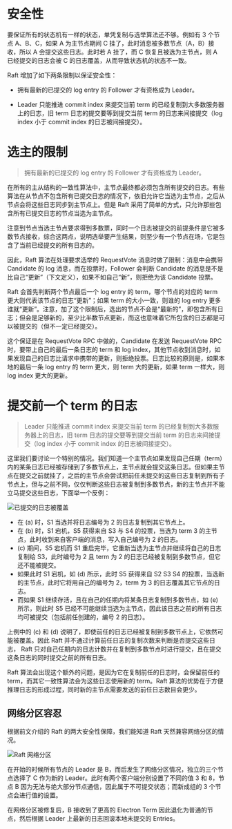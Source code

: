 # 安全性

要保证所有的状态机有一样的状态，单凭复制与选举算法还不够。例如有 3 个节点 A、B、C，如果 A 为主节点期间 C 挂了，此时消息被多数节点（A，B）接收，所以 A 会提交这些日志。此时若 A 挂了，而 C 恢复且被选为主节点，则 A 已经提交的日志会被 C 的日志覆盖，从而导致状态机的状态不一致。

Raft 增加了如下两条限制以保证安全性：

- 拥有最新的已提交的 log entry 的 Follower 才有资格成为 Leader。

- Leader 只能推进 commit index 来提交当前 term 的已经复制到大多数服务器上的日志，旧 term 日志的提交要等到提交当前 term 的日志来间接提交（log index 小于 commit index 的日志被间接提交）。

# 选主的限制

> 拥有最新的已提交的 log entry 的 Follower 才有资格成为 Leader。

在所有的主从结构的一致性算法中，主节点最终都必须包含所有提交的日志。有些算法在从节点不包含所有已提交日志的情况下，依旧允许它当选为主节点，之后从节点会将这些日志同步到主节点上。但是 Raft 采用了简单的方式，只允许那些包含所有已提交日志的节点当选为主节点。

注意到节点当选主节点要求得到多数票，同时一个日志被提交的前提条件是它被多数节点接收，综合这两点，说明选举要产生结果，则至少有一个节点在场，它是包含了当前已经提交的所有日志的。

因此，Raft 算法在处理要求选举的 RequestVote 消息时做了限制：消息中会携带 Candidate 的 log 消息，而在投票时，Follower 会判断 Candidate 的消息是不是比自己“更新”（下文定义），如果不如自己“新”，则拒绝为该 Candidate 投票。

Raft 会首先判断两个节点最后一个 log entry 的 term，哪个节点的对应的 term 更大则代表该节点的日志“更新”；如果 term 的大小一致，则谁的 log entry 更多谁就“更新”。注意，加了这个限制后，选出的节点不会是“最新的”，即包含所有日志；但会是足够新的，至少比半数节点更新，而这也意味着它所包含的日志都是可以被提交的（但不一定已经提交）。

这个保证是在 RequestVote RPC 中做的，Candidate 在发送 RequestVote RPC 时，要带上自己的最后一条日志的 term 和 log index，其他节点收到消息时，如果发现自己的日志比请求中携带的更新，则拒绝投票。日志比较的原则是，如果本地的最后一条 log entry 的 term 更大，则 term 大的更新，如果 term 一样大，则 log index 更大的更新。

# 提交前一个 term 的日志

> Leader 只能推进 commit index 来提交当前 term 的已经复制到大多数服务器上的日志，旧 term 日志的提交要等到提交当前 term 的日志来间接提交（log index 小于 commit index 的日志被间接提交）。

这里我们要讨论一个特别的情况。我们知道一个主节点如果发现自己任期（term）内的某条日志已经被存储到了多数节点上，主节点就会提交这条日志。但如果主节点在提交之前就挂了，之后的主节点会尝试把前任未提交的这些日志复制到所有子节点上，但与之前不同，仅仅判断这些日志被复制到多数节点，新的主节点并不能立马提交这些日志，下面举一个反例：

![已提交的日志被覆盖](https://s1.ax1x.com/2020/08/06/ag9dc6.png)

- 在 (a) 时，S1 当选并将日志编号为 2 的日志复制到其它节点上。
- 在 (b) 时，S1 宕机，S5 获得来自 S3 与 S4 的投票，当选为 term 3 的主节点，此时收到来自客户端的消息，写入自己编号为 2 的日志。
- (c) 期间，S5 宕机而 S1 重启完毕，它重新当选为主节点并继续将自己的日志复制给 S3，此时编号为 2 且 term 为 2 的日志已经被复制到多数节点，但它还不能被提交。
- 如果此时 S1 宕机，如 (d) 所示，此时 S5 获得来自 S2 S3 S4 的投票，当选新的主节点，此时它将用自己的编号为 2，term 为 3 的日志覆盖其它节点的日志。
- 而如果 S1 继续存活，且在自己的任期内将某条日志复制到多数节点，如 (e) 所示，则此时 S5 已经不可能继续当选为主节点，因此该日志之前的所有日志均可被提交（包括前任创建的，编号 2 的日志）。

上例中的 (c) 和 (d) 说明了，即使前任的日志已经被复制到多数节点上，它依然可能被覆盖。因此 Raft 并不通过计算前任日志的复制次数来判断是否提交这些日志， Raft 只对自己任期内的日志计数并在复制到多数节点时进行提交，且在提交这条日志的同时提交之前的所有日志。

Raft 算法会出现这个额外的问题，是因为它在复制前任的日志时，会保留前任的 term，而其它一致性算法会为这些日志使用新的 term。Raft 算法的优势在于方便推理日志的形成过程，同时新的主节点需要发送的前任日志数目会更少。

## 网络分区容忍

根据前文介绍的 Raft 的两大安全性保障，我们能知道 Raft 天然兼容网络分区的情况。

![Raft 网络分区](https://s1.ax1x.com/2020/08/06/ag18bQ.png)

在开始的时候所有节点的 Leader 是 B，而后发生了网络分区情况，独立的三个节点选择了 C 作为新的 Leader。此时有两个客户端分别设置了不同的值 3 和 8，节点 B 因为无法与绝大部分节点通信，因此属于不可提交状态；而新成组的 3 个节点会进行值的设置。

在网络分区被修复后，B 接收到了更高的 Electron Term 因此退化为普通的节点，然后根据 Leader 上最新的日志回滚本地未提交的 Entries。
